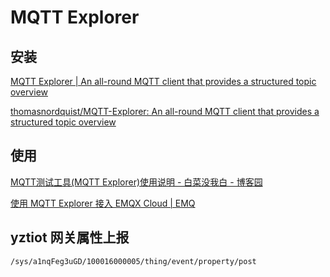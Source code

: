# MQTT Explorer

## 安装

[MQTT Explorer | An all-round MQTT client that provides a structured topic overview](https://mqtt-explorer.com/)

[thomasnordquist/MQTT-Explorer: An all-round MQTT client that provides a structured topic overview](https://github.com/thomasnordquist/MQTT-Explorer)

## 使用

[MQTT测试工具(MQTT Explorer)使用说明 - 白菜没我白 - 博客园](https://www.cnblogs.com/xingboy/p/16071606.html)

[使用 MQTT Explorer 接入 EMQX Cloud | EMQ](https://www.emqx.com/zh/blog/connecting-to-emqx-cloud-with-mqtt-explorer)

## yztiot 网关属性上报

```
/sys/a1nqFeg3uGD/100016000005/thing/event/property/post
```

